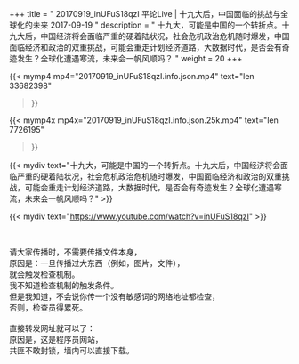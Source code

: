 +++
title = " 20170919_inUFuS18qzI 平论Live | 十九大后，中国面临的挑战与全球化的未来 2017-09-19 "
description = " 十九大，可能是中国的一个转折点。十九大后，中国经济将会面临严重的硬着陆状况，社会危机政治危机随时爆发，中国面临经济和政治的双重挑战，可能会重走计划经济道路，大数据时代，是否会有奇迹发生？全球化遭遇寒流，未来会一帆风顺吗？ "
weight = 20
+++

{{< mymp4 mp4="20170919_inUFuS18qzI.info.json.mp4" 
text="len 33682398"
>}}

{{< mymp4x  mp4x="20170919_inUFuS18qzI.info.json.25k.mp4"
text="len 7726195"
>}}


{{< mydiv text="十九大，可能是中国的一个转折点。十九大后，中国经济将会面临严重的硬着陆状况，社会危机政治危机随时爆发，中国面临经济和政治的双重挑战，可能会重走计划经济道路，大数据时代，是否会有奇迹发生？全球化遭遇寒流，未来会一帆风顺吗？" >}}
<br>

{{< mydiv text="https://www.youtube.com/watch?v=inUFuS18qzI" >}}


<br>

请大家传播时，不需要传播文件本身，<br>
原因是：一旦传播过大东西（例如，图片，文件），<br>
就会触发检查机制。<br>
我不知道检查机制的触发条件。<br>
但是我知道，不会说你传一个没有敏感词的网络地址都检查，<br>
否则，检查员得累死。<br><br>
直接转发网址就可以了：<br>
原因是，这是程序员网站，<br>
共匪不敢封锁，墙内可以直接下载。



